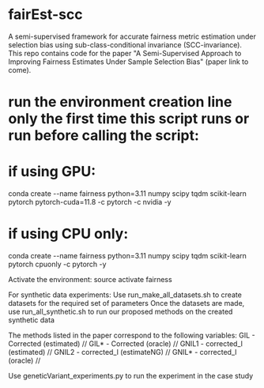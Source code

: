 # fairEst-scc
A semi-supervised framework for accurate fairness metric estimation under selection bias using sub-class-conditional invariance (SCC-invariance). This repo contains code for the paper "A Semi-Supervised Approach to Improving Fairness Estimates
Under Sample Selection Bias" (paper link to come).

# run the environment creation line only the first time this script runs or run before calling the script:
# if using GPU:
conda create --name fairness python=3.11 numpy scipy tqdm scikit-learn pytorch pytorch-cuda=11.8 -c pytorch -c nvidia   -y
# if using CPU only:
conda create --name fairness python=3.11 numpy scipy tqdm scikit-learn pytorch cpuonly -c pytorch  -y

Activate the environment:
source activate fairness

For synthetic data experiments:
Use run_make_all_datasets.sh to create datasets for the required set of parameters
Once the datasets are made, use run_all_synthetic.sh to run our proposed methods on the created synthetic data

The methods listed in the paper correspond to the following variables:
    GIL - Corrected (estimated) //
    GIL* - Corrected (oracle)   //
    GNIL1 - corrected_l (estimated) //
    GNIL2 - corrected_l (estimateNG) //
    GNIL* - corrected_l (oracle) //

Use geneticVariant_experiments.py to run the experiment in the case study
